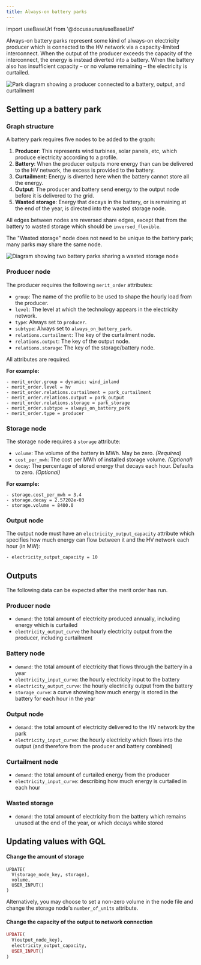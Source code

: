 ```yaml
---
title: Always-on battery parks
---
```


import useBaseUrl from '@docusaurus/useBaseUrl'

Always-on battery parks represent some kind of always-on electricity producer which is connected to the HV network via a capacity-limited interconnect. When the output of the producer exceeds the capacity of the interconnect, the energy is instead diverted into a battery. When the battery also has insufficient capacity – or no volume remaining – the electricity is curtailed.

<div style={{ textAlign: "center" }}>
  <img
    alt="Park diagram showing a producer connected to a battery, output, and curtailment"
    src={useBaseUrl("/img/docs/contrib/always-on-battery-park.png")}
  />
</div>

## Setting up a battery park

### Graph structure

A battery park requires five nodes to be added to the graph:

1. **Producer**: This represents wind turbines, solar panels, etc, which produce electricity according to a profile.
2. **Battery**: When the producer outputs more energy than can be delivered to the HV network, the excess is provided to the battery.
3. **Curtailment**: Energy is diverted here when the battery cannot store all the energy.
4. **Output**: The producer and battery send energy to the output node before it is delivered to the grid.
5. **Wasted storage**: Energy that decays in the battery, or is remaining at the end of the year, is directed into the wasted storage node.

All edges between nodes are reversed share edges, except that from the battery to wasted storage which should be `inversed_flexible`.

The "Wasted storage" node does not need to be unique to the battery park; many parks may share the same node.

<div style={{ textAlign: "center" }}>
  <img
    alt="Diagram showing two battery parks sharing a wasted storage node"
    src={useBaseUrl("/img/docs/contrib/always-on-battery-park-shared.png")}
  />
</div>

### Producer node

The producer requires the following `merit_order` attributes:

* `group`: The name of the profile to be used to shape the hourly load from the producer.
* `level`: The level at which the technology appears in the electricity network.
* `type`: Always set to `producer`.
* `subtype`: Always set to `always_on_battery_park`.
* `relations.curtailment`: The key of the curtailment node.
* `relations.output`: The key of the output node.
* `relations.storage`: The key of the storage/battery node.

All attributes are required.

**For example:**

```
- merit_order.group = dynamic: wind_inland
- merit_order.level = hv
- merit_order.relations.curtailment = park_curtailment
- merit_order.relations.output = park_output
- merit_order.relations.storage = park_storage
- merit_order.subtype = always_on_battery_park
- merit_order.type = producer
```

### Storage node

The storage node requires a `storage` attribute:

* `volume`: The volume of the battery in MWh. May be zero. *(Required)*
* `cost_per_mwh`: The cost per MWh of installed storage volume. *(Optional)*
* `decay`: The percentage of stored energy that decays each hour. Defaults to zero. *(Optional)*

**For example:**

```
- storage.cost_per_mwh = 3.4
- storage.decay = 2.57202e-03
- storage.volume = 8400.0
```

### Output node

The output node must have an `electricity_output_capacity` attribute which specifies how much energy can flow between it and the HV network each hour (in MW):

```
- electricity_output_capacity = 10
```

## Outputs

The following data can be expected after the merit order has run.

### Producer node

* `demand`: the total amount of electricity produced annually, including energy which is curtailed
* `electricity_output_curve` the hourly electricity output from the producer, including curtailment

### Battery node

* `demand`: the total amount of electricity that flows through the battery in a year
* `electricity_input_curve`: the hourly electricity input to the battery
* `electricity_output_curve`: the hourly electricity output from the battery
* `storage_curve`: a curve showing how much energy is stored in the battery for each hour in the year

### Output node

* `demand`: the total amount of electricity delivered to the HV network by the park
* `electricity_input_curve`: the hourly electricity which flows into the output (and therefore from the producer and battery combined)

### Curtailment node

* `demand`: the total amount of curtailed energy from the producer
* `electricity_input_curve`: describing how much energy is curtailed in each hour

### Wasted storage

* `demand`: the total amount of electricity from the battery which remains unused at the end of the year, or which decays while stored

## Updating values with GQL

#### Change the amount of storage

```
UPDATE(
  V(storage_node_key, storage),
  volume,
  USER_INPUT()
)
```

Alternatively, you may choose to set a non-zero volume in the node file and change the storage node's `number_of_units` attribute.

#### Change the capacity of the output to network connection

```ruby
UPDATE(
  V(output_node_key),
  electricity_output_capacity,
  USER_INPUT()
)
```
